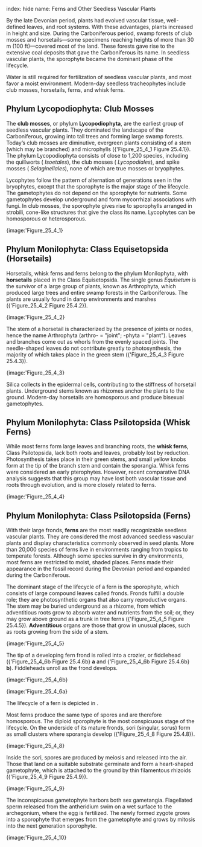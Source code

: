 index: hide
name: Ferns and Other Seedless Vascular Plants

By the late Devonian period, plants had evolved vascular tissue, well-defined leaves, and root systems. With these advantages, plants increased in height and size. During the Carboniferous period, swamp forests of club mosses and horsetails—some specimens reaching heights of more than 30 m (100 ft)—covered most of the land. These forests gave rise to the extensive coal deposits that gave the Carboniferous its name. In seedless vascular plants, the sporophyte became the dominant phase of the lifecycle.

Water is still required for fertilization of seedless vascular plants, and most favor a moist environment. Modern-day seedless tracheophytes include club mosses, horsetails, ferns, and whisk ferns.

##  Phylum Lycopodiophyta: Club Mosses

The  **club mosses**, or phylum  **Lycopodiophyta**, are the earliest group of seedless vascular plants. They dominated the landscape of the Carboniferous, growing into tall trees and forming large swamp forests. Today’s club mosses are diminutive, evergreen plants consisting of a stem (which may be branched) and microphylls ({'Figure_25_4_1 Figure 25.4.1}). The phylum Lycopodiophyta consists of close to 1,200 species, including the quillworts ( *Isoetales*), the club mosses ( *Lycopodiales*), and spike mosses ( *Selaginellales*), none of which are true mosses or bryophytes.

Lycophytes follow the pattern of alternation of generations seen in the bryophytes, except that the sporophyte is the major stage of the lifecycle. The gametophytes do not depend on the sporophyte for nutrients. Some gametophytes develop underground and form mycorrhizal associations with fungi. In club mosses, the sporophyte gives rise to sporophylls arranged in strobili, cone-like structures that give the class its name. Lycophytes can be homosporous or heterosporous.


{image:'Figure_25_4_1}
        

## Phylum Monilophyta: Class Equisetopsida (Horsetails)

Horsetails, whisk ferns and ferns belong to the phylum Monilophyta, with  **horsetails** placed in the Class Equisetopsida. The single genus  *Equisetum* is the survivor of a large group of plants, known as Arthrophyta, which produced large trees and entire swamp forests in the Carboniferous. The plants are usually found in damp environments and marshes ({'Figure_25_4_2 Figure 25.4.2}).


{image:'Figure_25_4_2}
        

The stem of a horsetail is characterized by the presence of joints or nodes, hence the name Arthrophyta (arthro- = "joint"; -phyta = "plant"). Leaves and branches come out as whorls from the evenly spaced joints. The needle-shaped leaves do not contribute greatly to photosynthesis, the majority of which takes place in the green stem ({'Figure_25_4_3 Figure 25.4.3}).


{image:'Figure_25_4_3}
        

Silica collects in the epidermal cells, contributing to the stiffness of horsetail plants. Underground stems known as rhizomes anchor the plants to the ground. Modern-day horsetails are homosporous and produce bisexual gametophytes.

## Phylum Monilophyta: Class Psilotopsida (Whisk Ferns)

While most ferns form large leaves and branching roots, the  **whisk ferns**, Class Psilotopsida, lack both roots and leaves, probably lost by reduction. Photosynthesis takes place in their green stems, and small yellow knobs form at the tip of the branch stem and contain the sporangia. Whisk ferns were considered an early pterophytes. However, recent comparative DNA analysis suggests that this group may have lost both vascular tissue and roots through evolution, and is more closely related to ferns.


{image:'Figure_25_4_4}
        

## Phylum Monilophyta: Class Psilotopsida (Ferns)

With their large fronds,  **ferns** are the most readily recognizable seedless vascular plants. They are considered the most advanced seedless vascular plants and display characteristics commonly observed in seed plants. More than 20,000 species of ferns live in environments ranging from tropics to temperate forests. Although some species survive in dry environments, most ferns are restricted to moist, shaded places. Ferns made their appearance in the fossil record during the Devonian period and expanded during the Carboniferous.

The dominant stage of the lifecycle of a fern is the sporophyte, which consists of large compound leaves called fronds. Fronds fulfill a double role; they are photosynthetic organs that also carry reproductive organs. The stem may be buried underground as a rhizome, from which adventitious roots grow to absorb water and nutrients from the soil; or, they may grow above ground as a trunk in tree ferns ({'Figure_25_4_5 Figure 25.4.5}).  **Adventitious** organs are those that grow in unusual places, such as roots growing from the side of a stem.


{image:'Figure_25_4_5}
        

The tip of a developing fern frond is rolled into a crozier, or fiddlehead ({'Figure_25_4_6b Figure 25.4.6b} **a** and {'Figure_25_4_6b Figure 25.4.6b} **b**). Fiddleheads unroll as the frond develops.


{image:'Figure_25_4_6b}
        
{image:'Figure_25_4_6a}
        

The lifecycle of a fern is depicted in .

Most ferns produce the same type of spores and are therefore homosporous. The diploid sporophyte is the most conspicuous stage of the lifecycle. On the underside of its mature fronds, sori (singular, sorus) form as small clusters where sporangia develop ({'Figure_25_4_8 Figure 25.4.8}).


{image:'Figure_25_4_8}
        

Inside the sori, spores are produced by meiosis and released into the air. Those that land on a suitable substrate germinate and form a heart-shaped gametophyte, which is attached to the ground by thin filamentous rhizoids ({'Figure_25_4_9 Figure 25.4.9}).


{image:'Figure_25_4_9}
        

The inconspicuous gametophyte harbors both sex gametangia. Flagellated sperm released from the antheridium swim on a wet surface to the archegonium, where the egg is fertilized. The newly formed zygote grows into a sporophyte that emerges from the gametophyte and grows by mitosis into the next generation sporophyte.


{image:'Figure_25_4_10}
        

